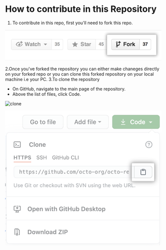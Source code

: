 # How to contribute in this Repository
1. To contribute in this repo, first you'll need to fork this repo.

![fork](https://raw.githubusercontent.com/NancyNegi23/C_codes/main/contributing.md%20Images/Fork%20Repo.png)

2.Once you've forked the repository you can either make chaneges directly on your forked repo or you can clone this forked repository on your local machine i.e your PC.
3.To clone the repository 
- On GitHub, navigate to the main page of the repository.
- Above the list of files, click  Code.

![clone]()


![copy link](https://raw.githubusercontent.com/NancyNegi23/C_codes/main/contributing.md%20Images/clone%20repo.png)
